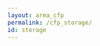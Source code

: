 ```yaml
---
layout: area_cfp
permalink: /cfp_storage/
id: storage
---
```


<!-- This page content is automatically generated based on the page ID -->
